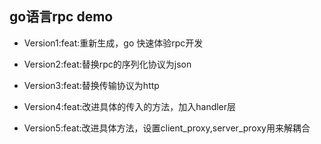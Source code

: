 ## go语言rpc demo

- Version1:feat:重新生成，go 快速体验rpc开发
- Version2:feat:替换rpc的序列化协议为json
- Version3:feat:替换传输协议为http

- Version4:feat:改进具体的传入的方法，加入handler层
- Version5:feat:改进具体方法，设置client_proxy,server_proxy用来解耦合